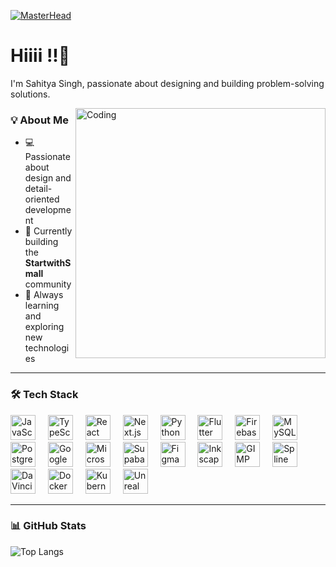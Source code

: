 [![MasterHead](https://user-images.githubusercontent.com/74038190/225813708-98b745f2-7d22-48cf-9150-083f1b00d6c9.gif)](https://RishabhhG.io)

<h1 align="left">Hiiii !!👋 </h1>

<p align="left">I'm Sahitya Singh, passionate about designing and building problem-solving solutions.</p>

<img align="right" alt="Coding" width="400" src="https://media.giphy.com/media/RbDKaczqWovIugyJmW/giphy.gif">

### 💡 About Me  
- 💻 Passionate about design and detail-oriented development  
- 🔭 Currently building the **StartwithSmall** community  
- 🌱 Always learning and exploring new technologies  

---

### 🛠️ Tech Stack  

<div align="left">
  <img src="https://cdn.jsdelivr.net/gh/devicons/devicon/icons/javascript/javascript-original.svg" height="40" alt="JavaScript" />
  <img width="12" />
  <img src="https://cdn.jsdelivr.net/gh/devicons/devicon/icons/typescript/typescript-original.svg" height="40" alt="TypeScript" />
  <img width="12" />
  <img src="https://cdn.jsdelivr.net/gh/devicons/devicon/icons/react/react-original.svg" height="40" alt="React" />
  <img width="12" />
  <img src="https://cdn.jsdelivr.net/gh/devicons/devicon/icons/nextjs/nextjs-original.svg" height="40" alt="Next.js" />
  <img width="12" />
  <img src="https://cdn.jsdelivr.net/gh/devicons/devicon/icons/python/python-original.svg" height="40" alt="Python" />
  <img width="12" />
  <img src="https://cdn.jsdelivr.net/gh/devicons/devicon/icons/flutter/flutter-original.svg" height="40" alt="Flutter" />
  <img width="12" />
  <img src="https://cdn.jsdelivr.net/gh/devicons/devicon/icons/firebase/firebase-plain.svg" height="40" alt="Firebase" />
  <img width="12" />
  <img src="https://cdn.jsdelivr.net/gh/devicons/devicon/icons/mysql/mysql-original.svg" height="40" alt="MySQL" />
  <img width="12" />
  <img src="https://cdn.jsdelivr.net/gh/devicons/devicon/icons/postgresql/postgresql-original.svg" height="40" alt="PostgreSQL" />
  <img width="12" />
  <img src="https://cdn.jsdelivr.net/gh/devicons/devicon/icons/googlecloud/googlecloud-original.svg" height="40" alt="Google Cloud Platform" />
  <img width="12" />
  <img src="https://cdn.jsdelivr.net/gh/devicons/devicon/icons/azure/azure-original.svg" height="40" alt="Microsoft Azure" />
  <img width="12" />
  <img src="https://cdn.jsdelivr.net/gh/devicons/devicon/icons/supabase/supabase-original.svg" height="40" alt="Supabase" />
  <img width="12" />
  <img src="https://cdn.jsdelivr.net/gh/devicons/devicon/icons/figma/figma-original.svg" height="40" alt="Figma" />
  <img width="12" />
  <img src="https://cdn.jsdelivr.net/gh/devicons/devicon/icons/inkscape/inkscape-original.svg" height="40" alt="Inkscape" />
  <img width="12" />
  <img src="https://cdn.jsdelivr.net/gh/devicons/devicon/icons/gimp/gimp-original.svg" height="40" alt="GIMP" />
  <img width="12" />
  <img src="https://spline.design/_next/image?url=%2F_next%2Fstatic%2Fmedia%2Fspline_logo.647803e0.png&w=128&q=75" height="40" alt="Spline" />
  <img width="12" />
  <img src="https://upload.wikimedia.org/wikipedia/commons/9/90/DaVinci_Resolve_17_logo.svg" height="40" alt="DaVinci Resolve" />
  <img width="12" />
  <img src="https://cdn.jsdelivr.net/gh/devicons/devicon/icons/docker/docker-original.svg" height="40" alt="Docker" />
  <img width="12" />
  <img src="https://cdn.jsdelivr.net/gh/devicons/devicon/icons/kubernetes/kubernetes-plain.svg" height="40" alt="Kubernetes" />
  <img width="12" />
  <img src="https://i.pinimg.com/736x/4e/51/e6/4e51e673a4cab52660512041d00e9186.jpg" height="40" alt="Unreal Engine" />
</div>

---

### 📊 GitHub Stats  

![Top Langs](https://github-readme-stats.vercel.app/api/top-langs/?username=startwithsahitya&layout=compact)

